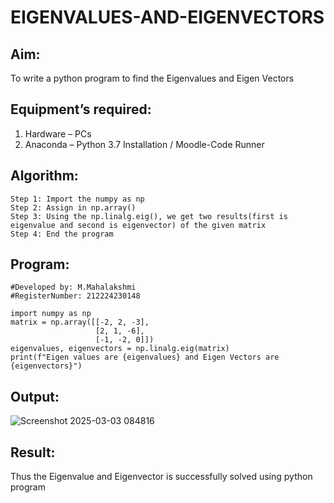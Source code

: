 # EIGENVALUES-AND-EIGENVECTORS
## Aim:
To write a python program to find the Eigenvalues and Eigen Vectors
## Equipment’s required:
1. 	Hardware – PCs
2. 	Anaconda – Python 3.7 Installation / Moodle-Code Runner
## Algorithm:
```
Step 1: Import the numpy as np
Step 2: Assign in np.array()
Step 3: Using the np.linalg.eig(), we get two results(first is eigenvalue and second is eigenvector) of the given matrix
Step 4: End the program
```

## Program:
```
#Developed by: M.Mahalakshmi
#RegisterNumber: 212224230148
```
```
import numpy as np
matrix = np.array([[-2, 2, -3],
                   [2, 1, -6],
                   [-1, -2, 0]])
eigenvalues, eigenvectors = np.linalg.eig(matrix)
print(f"Eigen values are {eigenvalues} and Eigen Vectors are {eigenvectors}")
```

## Output:

![Screenshot 2025-03-03 084816](https://github.com/user-attachments/assets/a7a6a844-bff5-444c-afa1-15ce74eb4378)


## Result:
Thus the Eigenvalue and Eigenvector is successfully solved using python program
